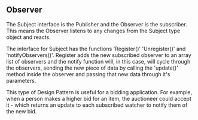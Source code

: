 ## Observer

The Subject interface is the Publisher and the Observer is the subscriber. This means the Observer listens to any changes from the Subject type object and reacts.

The interface for Subject has the functions 'Register()' 'Unregister()' and 'notifyObservers()'. Register adds the new subscribed observer to an array list of observers and the notify function will, in this case, will cycle through the observers, sending the new piece of data by calling the 'update()' method inside the observer and passing that new data through it's parameters.

This type of Design Pattern is useful for a bidding application. For example, when a person makes a higher bid for an item, the auctioneer could accept it - which returns an update to each subscribed watcher to notify them of the new bid.